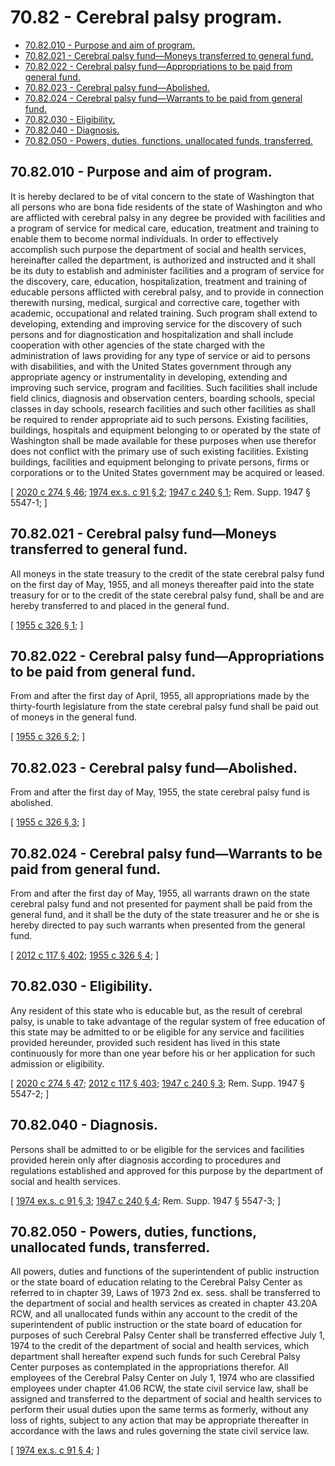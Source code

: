 # 70.82 - Cerebral palsy program.
* [70.82.010 - Purpose and aim of program.](#7082010---purpose-and-aim-of-program)
* [70.82.021 - Cerebral palsy fund—Moneys transferred to general fund.](#7082021---cerebral-palsy-fundmoneys-transferred-to-general-fund)
* [70.82.022 - Cerebral palsy fund—Appropriations to be paid from general fund.](#7082022---cerebral-palsy-fundappropriations-to-be-paid-from-general-fund)
* [70.82.023 - Cerebral palsy fund—Abolished.](#7082023---cerebral-palsy-fundabolished)
* [70.82.024 - Cerebral palsy fund—Warrants to be paid from general fund.](#7082024---cerebral-palsy-fundwarrants-to-be-paid-from-general-fund)
* [70.82.030 - Eligibility.](#7082030---eligibility)
* [70.82.040 - Diagnosis.](#7082040---diagnosis)
* [70.82.050 - Powers, duties, functions, unallocated funds, transferred.](#7082050---powers-duties-functions-unallocated-funds-transferred)
## 70.82.010 - Purpose and aim of program.
It is hereby declared to be of vital concern to the state of Washington that all persons who are bona fide residents of the state of Washington and who are afflicted with cerebral palsy in any degree be provided with facilities and a program of service for medical care, education, treatment and training to enable them to become normal individuals. In order to effectively accomplish such purpose the department of social and health services, hereinafter called the department, is authorized and instructed and it shall be its duty to establish and administer facilities and a program of service for the discovery, care, education, hospitalization, treatment and training of educable persons afflicted with cerebral palsy, and to provide in connection therewith nursing, medical, surgical and corrective care, together with academic, occupational and related training. Such program shall extend to developing, extending and improving service for the discovery of such persons and for diagnostication and hospitalization and shall include cooperation with other agencies of the state charged with the administration of laws providing for any type of service or aid to persons with disabilities, and with the United States government through any appropriate agency or instrumentality in developing, extending and improving such service, program and facilities. Such facilities shall include field clinics, diagnosis and observation centers, boarding schools, special classes in day schools, research facilities and such other facilities as shall be required to render appropriate aid to such persons. Existing facilities, buildings, hospitals and equipment belonging to or operated by the state of Washington shall be made available for these purposes when use therefor does not conflict with the primary use of such existing facilities. Existing buildings, facilities and equipment belonging to private persons, firms or corporations or to the United States government may be acquired or leased.

\[ [2020 c 274 § 46](http://lawfilesext.leg.wa.gov/biennium/2019-20/Pdf/Bills/Session%20Laws/House/2390.SL.pdf?cite=2020%20c%20274%20§%2046); [1974 ex.s. c 91 § 2](http://leg.wa.gov/CodeReviser/documents/sessionlaw/1974ex1c91.pdf?cite=1974%20ex.s.%20c%2091%20§%202); [1947 c 240 § 1](http://leg.wa.gov/CodeReviser/documents/sessionlaw/1947c240.pdf?cite=1947%20c%20240%20§%201); Rem. Supp. 1947 § 5547-1; \]

## 70.82.021 - Cerebral palsy fund—Moneys transferred to general fund.
All moneys in the state treasury to the credit of the state cerebral palsy fund on the first day of May, 1955, and all moneys thereafter paid into the state treasury for or to the credit of the state cerebral palsy fund, shall be and are hereby transferred to and placed in the general fund.

\[ [1955 c 326 § 1](http://leg.wa.gov/CodeReviser/documents/sessionlaw/1955c326.pdf?cite=1955%20c%20326%20§%201); \]

## 70.82.022 - Cerebral palsy fund—Appropriations to be paid from general fund.
From and after the first day of April, 1955, all appropriations made by the thirty-fourth legislature from the state cerebral palsy fund shall be paid out of moneys in the general fund.

\[ [1955 c 326 § 2](http://leg.wa.gov/CodeReviser/documents/sessionlaw/1955c326.pdf?cite=1955%20c%20326%20§%202); \]

## 70.82.023 - Cerebral palsy fund—Abolished.
From and after the first day of May, 1955, the state cerebral palsy fund is abolished.

\[ [1955 c 326 § 3](http://leg.wa.gov/CodeReviser/documents/sessionlaw/1955c326.pdf?cite=1955%20c%20326%20§%203); \]

## 70.82.024 - Cerebral palsy fund—Warrants to be paid from general fund.
From and after the first day of May, 1955, all warrants drawn on the state cerebral palsy fund and not presented for payment shall be paid from the general fund, and it shall be the duty of the state treasurer and he or she is hereby directed to pay such warrants when presented from the general fund.

\[ [2012 c 117 § 402](http://lawfilesext.leg.wa.gov/biennium/2011-12/Pdf/Bills/Session%20Laws/Senate/6095.SL.pdf?cite=2012%20c%20117%20§%20402); [1955 c 326 § 4](http://leg.wa.gov/CodeReviser/documents/sessionlaw/1955c326.pdf?cite=1955%20c%20326%20§%204); \]

## 70.82.030 - Eligibility.
Any resident of this state who is educable but, as the result of cerebral palsy, is unable to take advantage of the regular system of free education of this state may be admitted to or be eligible for any service and facilities provided hereunder, provided such resident has lived in this state continuously for more than one year before his or her application for such admission or eligibility.

\[ [2020 c 274 § 47](http://lawfilesext.leg.wa.gov/biennium/2019-20/Pdf/Bills/Session%20Laws/House/2390.SL.pdf?cite=2020%20c%20274%20§%2047); [2012 c 117 § 403](http://lawfilesext.leg.wa.gov/biennium/2011-12/Pdf/Bills/Session%20Laws/Senate/6095.SL.pdf?cite=2012%20c%20117%20§%20403); [1947 c 240 § 3](http://leg.wa.gov/CodeReviser/documents/sessionlaw/1947c240.pdf?cite=1947%20c%20240%20§%203); Rem. Supp. 1947 § 5547-2; \]

## 70.82.040 - Diagnosis.
Persons shall be admitted to or be eligible for the services and facilities provided herein only after diagnosis according to procedures and regulations established and approved for this purpose by the department of social and health services.

\[ [1974 ex.s. c 91 § 3](http://leg.wa.gov/CodeReviser/documents/sessionlaw/1974ex1c91.pdf?cite=1974%20ex.s.%20c%2091%20§%203); [1947 c 240 § 4](http://leg.wa.gov/CodeReviser/documents/sessionlaw/1947c240.pdf?cite=1947%20c%20240%20§%204); Rem. Supp. 1947 § 5547-3; \]

## 70.82.050 - Powers, duties, functions, unallocated funds, transferred.
All powers, duties and functions of the superintendent of public instruction or the state board of education relating to the Cerebral Palsy Center as referred to in chapter 39, Laws of 1973 2nd ex. sess. shall be transferred to the department of social and health services as created in chapter 43.20A RCW, and all unallocated funds within any account to the credit of the superintendent of public instruction or the state board of education for purposes of such Cerebral Palsy Center shall be transferred effective July 1, 1974 to the credit of the department of social and health services, which department shall hereafter expend such funds for such Cerebral Palsy Center purposes as contemplated in the appropriations therefor. All employees of the Cerebral Palsy Center on July 1, 1974 who are classified employees under chapter 41.06 RCW, the state civil service law, shall be assigned and transferred to the department of social and health services to perform their usual duties upon the same terms as formerly, without any loss of rights, subject to any action that may be appropriate thereafter in accordance with the laws and rules governing the state civil service law.

\[ [1974 ex.s. c 91 § 4](http://leg.wa.gov/CodeReviser/documents/sessionlaw/1974ex1c91.pdf?cite=1974%20ex.s.%20c%2091%20§%204); \]

